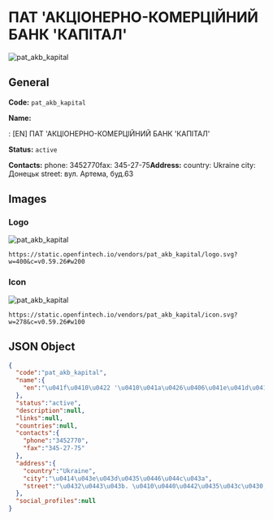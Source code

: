 
# ПАТ 'АКЦІОНЕРНО-КОМЕРЦІЙНИЙ БАНК 'КАПІТАЛ' 
![pat_akb_kapital](https://static.openfintech.io/vendors/pat_akb_kapital/logo.svg?w=400&c=v0.59.26#w200)  

## General 
 
**Code:** `pat_akb_kapital` 
 
**Name:** 
 
:	[EN] ПАТ 'АКЦІОНЕРНО-КОМЕРЦІЙНИЙ БАНК 'КАПІТАЛ' 
 
**Status:** `active` 
 
**Contacts:** 
phone: 3452770fax: 345-27-75**Address:** 
country: Ukraine 
city: Донецьк 
street: вул. Артема, буд.63 

## Images 

### Logo 
 
![pat_akb_kapital](https://static.openfintech.io/vendors/pat_akb_kapital/logo.svg?w=400&c=v0.59.26#w200)  

```
https://static.openfintech.io/vendors/pat_akb_kapital/logo.svg?w=400&c=v0.59.26#w200
```  

### Icon 
 
![pat_akb_kapital](https://static.openfintech.io/vendors/pat_akb_kapital/icon.svg?w=278&c=v0.59.26#w100)  

```
https://static.openfintech.io/vendors/pat_akb_kapital/icon.svg?w=278&c=v0.59.26#w100
```  

## JSON Object 

```json
{
  "code":"pat_akb_kapital",
  "name":{
    "en":"\u041f\u0410\u0422 '\u0410\u041a\u0426\u0406\u041e\u041d\u0415\u0420\u041d\u041e-\u041a\u041e\u041c\u0415\u0420\u0426\u0406\u0419\u041d\u0418\u0419 \u0411\u0410\u041d\u041a '\u041a\u0410\u041f\u0406\u0422\u0410\u041b'"
  },
  "status":"active",
  "description":null,
  "links":null,
  "countries":null,
  "contacts":{
    "phone":"3452770",
    "fax":"345-27-75"
  },
  "address":{
    "country":"Ukraine",
    "city":"\u0414\u043e\u043d\u0435\u0446\u044c\u043a",
    "street":"\u0432\u0443\u043b. \u0410\u0440\u0442\u0435\u043c\u0430, \u0431\u0443\u0434.63"
  },
  "social_profiles":null
}
```  
